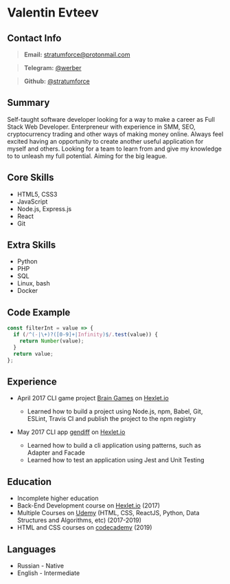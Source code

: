 # Valentin Evteev

## Contact Info

> **Email:** stratumforce@protonmail.com

> **Telegram:** [@werber](https://t.me/werber)

> **Github:** [@stratumforce](https://github.com/stratumforce)

## Summary

Self-taught software developer looking for a way to make a career as Full Stack Web Developer. Enterpreneur with experience in SMM, SEO, cryptocurrency trading and other ways of making money online. Always feel excited having an opportunity to create another useful application for myself and others. Looking for a team to learn from and give my knowledge to to unleash my full potential. Aiming for the big league.

## Core Skills

- HTML5, CSS3
- JavaScript
- Node.js, Express.js
- React
- Git

## Extra Skills

- Python
- PHP
- SQL
- Linux, bash
- Docker

## Code Example

```javascript
const filterInt = value => {
  if (/^(-|\+)?([0-9]+|Infinity)$/.test(value)) {
    return Number(value);
  }
  return value;
};
```

## Experience

- April 2017
  CLI game project [Brain Games](https://github.com/stratumforce/project-lvl1-s95) on [Hexlet.io](https://hexlet.io/)

  - Learned how to build a project using Node.js, npm, Babel, Git, ESLint, Travis CI and publish the project to the npm registry

- May 2017
  CLI app [gendiff](https://github.com/stratumforce/project-lvl2-s96) on [Hexlet.io](https://hexlet.io/)

  - Learned how to build a cli application using patterns, such as Adapter and Facade
  - Learned how to test an application using Jest and Unit Testing

## Education

- Incomplete higher education
- Back-End Development course on [Hexlet.io](https://hexlet.io) (2017)
- Multiple Courses on [Udemy](https://udemy.com/) (HTML, CSS, ReactJS, Python, Data Structures and Algorithms, etc) (2017-2019)
- HTML and CSS courses on [codecademy](https://codecademy.com/profiles/stratumforce) (2019)

## Languages

- Russian - Native
- English - Intermediate
